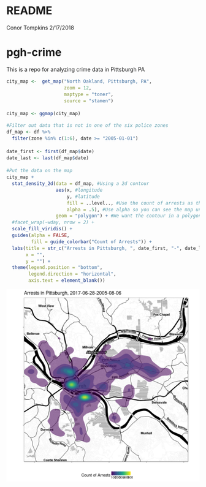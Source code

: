 README
================
Conor Tompkins
2/17/2018

pgh-crime
=========

This is a repo for analyzing crime data in Pittsburgh PA

``` r
city_map <-  get_map("North Oakland, Pittsburgh, PA", 
                     zoom = 12,
                     maptype = "toner", 
                     source = "stamen")

city_map <- ggmap(city_map)
```

``` r
#Filter out data that is not in one of the six police zones
df_map <- df %>% 
  filter(zone %in% c(1:6), date >= "2005-01-01")

date_first <- first(df_map$date)
date_last <- last(df_map$date) 

#Put the data on the map
city_map +
  stat_density_2d(data = df_map, #Using a 2d contour
                  aes(x, #longitude
                      y, #latitude
                      fill = ..level.., #Use the count of arrests as the fill
                      alpha = .5), #Use alpha so you can see the map under the data
                  geom = "polygon") + #We want the contour in a polygon
  #facet_wrap(~wday, nrow = 2) +
  scale_fill_viridis() +
  guides(alpha = FALSE,
         fill = guide_colorbar("Count of Arrests")) +
  labs(title = str_c("Arrests in Pittsburgh, ", date_first, "-", date_last),
       x = "",
       y = "") +
  theme(legend.position = "bottom",
        legend.direction = "horizontal",
        axis.text = element_blank())
```

![](README_files/figure-markdown_github/plot_crime-1.png)
